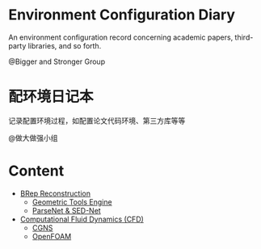 # Environment Configuration Diary
An environment configuration record concerning academic papers, third-party libraries, and so forth. 

@Bigger and Stronger Group

# 配环境日记本
记录配置环境过程，如配置论文代码环境、第三方库等等

@做大做强小组

# Content
- [BRep Reconstruction](https://github.com/Bigger-and-Stronger/environment-configuration-diary/tree/main/BRep%20Reconstruction)
  - [Geometric Tools Engine](https://github.com/Bigger-and-Stronger/environment-configuration-diary/tree/main/BRep%20Reconstruction/Geometric%20Tools%20Engine)
  - [ParseNet & SED-Net](https://github.com/Bigger-and-Stronger/environment-configuration-diary/tree/main/BRep%20Reconstruction/ParseNet%2BSED_Net)
- [Computational Fluid Dynamics (CFD)](https://github.com/Bigger-and-Stronger/environment-configuration-diary/tree/main/Computational%20Fluid%20Dynamics%20(CFD))
  - [CGNS](https://github.com/Bigger-and-Stronger/environment-configuration-diary/tree/main/Computational%20Fluid%20Dynamics%20(CFD)/CGNS)
  - [OpenFOAM](https://github.com/Bigger-and-Stronger/environment-configuration-diary/tree/main/Computational%20Fluid%20Dynamics%20(CFD)/OpenFOAM)
